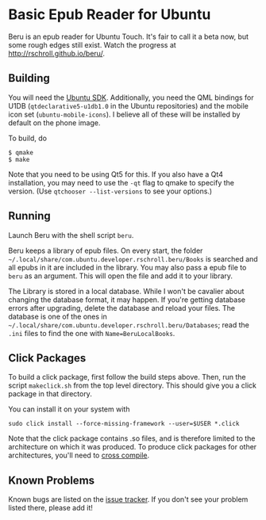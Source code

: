 Basic Epub Reader for Ubuntu
============================
Beru is an epub reader for Ubuntu Touch.  It's fair to call it a
beta now, but some rough edges still exist.  Watch the progress at
http://rschroll.github.io/beru/.

Building
--------
You will need the [Ubuntu SDK][1].  Additionally, you need the QML
bindings for U1DB (`qtdeclarative5-u1db1.0` in the Ubuntu
repositories) and the mobile icon set (`ubuntu-mobile-icons`). I
believe all of these will be installed by default on the phone image.

To build, do
```
$ qmake
$ make
```
Note that you need to be using Qt5 for this.  If you also have a Qt4
installation, you may need to use the `-qt` flag to qmake to specify
the version.  (Use `qtchooser --list-versions` to see your options.)

Running
-------
Launch Beru with the shell script `beru`.

Beru keeps a library of epub files.  On every start, the folder
`~/.local/share/com.ubuntu.developer.rschroll.beru/Books` is
searched and all epubs in it are included in the library.  You may
also pass a epub file to `beru` as an argument. This will open the
file and add it to your library.

The Library is stored in a local database.  While I won't be
cavalier about changing the database format, it may happen.  If
you're getting database errors after upgrading, delete the database
and reload your files.  The database is one of the ones in
`~/.local/share/com.ubuntu.developer.rschroll.beru/Databases`;
read the `.ini` files to find the one with `Name=BeruLocalBooks`.

Click Packages
--------------
To build a click package, first follow the build steps above.  Then,
run the script `makeclick.sh` from the top level directory.  This
should give you a click package in that directory.

You can install it on your system with
```
sudo click install --force-missing-framework --user=$USER *.click
```
Note that the click package contains .so files, and is therefore
limited to the architecture on which it was produced.  To produce
click packages for other architectures, you'll need to [cross
compile][2].

Known Problems
--------------
Known bugs are listed on the [issue tracker][3].  If you don't see
your problem listed there, please add it!

[1]: http://developer.ubuntu.com/get-started/#step-get-toolkit "Ubuntu SDK"
[2]: http://notyetthere.org/?p=316#comment-3637 "Michael Zanetti's helpful instructions"
[3]: https://github.com/rschroll/beru/issues "Bug tracker"
